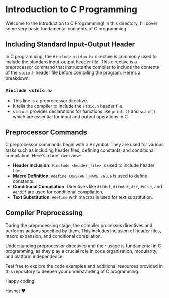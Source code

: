 # Introduction to C Programming

Welcome to the Introduction to C Programming! In this directory, I'll cover some very basic fundamental concepts of C programming.

## Including Standard Input-Output Header

In C programming, the `#include <stdio.h>` directive is commonly used to include the standard input-output header file. This directive is a preprocessor command that instructs the compiler to include the contents of the `stdio.h` header file before compiling the program. Here's a breakdown:

### `#include <stdio.h>`

- This line is a preprocessor directive.
- It tells the compiler to include the `stdio.h` header file.
- `stdio.h` provides declarations for functions like `printf()` and `scanf()`, which are essential for input and output operations in C.

## Preprocessor Commands

C preprocessor commands begin with a `#` symbol. They are used for various tasks such as including header files, defining constants, and conditional compilation. Here's a brief overview:

- **Header Inclusion**: `#include <header_file>` is used to include header files.
- **Macro Definition**: `#define CONSTANT_NAME value` is used to define constants.
- **Conditional Compilation**: Directives like `#ifdef`, `#ifndef`, `#if`, `#else`, and `#endif` are used for conditional compilation.
- **Text Substitution**: `#define` with macros is used for text substitution.

## Compiler Preprocessing

During the preprocessing stage, the compiler processes directives and performs actions specified by them. This includes inclusion of header files, macro expansion, and conditional compilation.

Understanding preprocessor directives and their usage is fundamental in C programming, as they play a crucial role in code organization, modularity, and platform independence.

Feel free to explore the code examples and additional resources provided in this repository to deepen your understanding of C programming.

Happy coding!

Hasnat ♥
